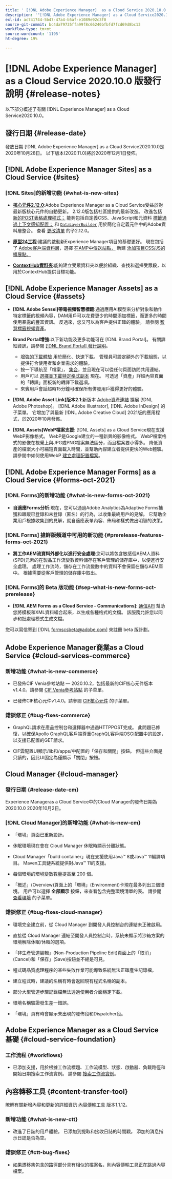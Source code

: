 ```yaml
---
title: ' [!DNL Adobe Experience Manager]  as a Cloud Service 2020.10.0 版發行說明。'
description: '"[!DNL Adobe Experience Manager] as a Cloud Service2020.10.0發行說明。」'
exl-id: ac741744-5b47-47a4-b5af-e1089e92c3f0
source-git-commit: bc4da79735ffa99f8c66240bfbfd7fcd69d8bc13
workflow-type: tm+mt
source-wordcount: '1195'
ht-degree: 19%

---
```


# [!DNL Adobe Experience Manager] as a Cloud Service 2020.10.0 版發行說明  {#release-notes}

以下部分概述了有關 [!DNL Experience Manager] as a Cloud Service2020.10.0。

## 發行日期 {#release-date}

發放日期 [!DNL Adobe Experience Manager] as a Cloud Service2020.10.0是2020年10月28日。
以下版本(2020.11.0)將於2020年12月1日發佈。

## [!DNL Adobe Experience Manager Sites] as a Cloud Service {#sites}

### [!DNL Sites]的新增功能 {#what-is-new-sites}

* **[核心元件2.12.0](https://experienceleague.adobe.com/docs/experience-manager-core-components/using/introduction.html?lang=zh-Hant)**:Adobe Experience Manager as a Cloud Service受益於對最新版核心元件的自動更新。 2.12.0版包括社區提供的最新改進。 改進包括 [新的POST表格處理程式；](https://experienceleague.adobe.com/docs/experience-manager-core-components/using/components/forms/form-container.html#post-data) 能夠包括自定義CSS、JavaScript和元資料 [標籤通過上下文感知配置；](https://experienceleague.adobe.com/docs/experience-manager-core-components/using/developing/including-clientlibs.html#context-aware-loading) 和 [`DataLayerBuilder`](https://experienceleague.adobe.com/docs/experience-manager-core-components/using/developing/data-layer/integrations.html#enabling-custom-components) 用於簡化自定義元件中的Adobe資料層整合。 查看 [更改清單](https://github.com/adobe/aem-core-wcm-components/releases/tag/core.wcm.components.reactor-2.12.0) 的子2.12.0。

* **[原型24工程](https://experienceleague.adobe.com/docs/experience-manager-core-components/using/developing/archetype/overview.html)**:建議的啟動新Experience Manager項目的基礎更好。 現在包括了 [Adobe客戶端資料層](https://experienceleague.adobe.com/docs/experience-manager-core-components/using/developing/data-layer/overview.html)，選擇 [在AMP中傳送站點，](https://experienceleague.adobe.com/docs/experience-manager-core-components/using/developing/amp.html) 新建 [添加項目CSS/JS的擴展點。](https://experienceleague.adobe.com/docs/experience-manager-core-components/using/developing/including-clientlibs.html#context-aware-loading)

* **[ContextHub資料夾](/help/sites-cloud/authoring/personalization/contexthub-segmentation.md#organizing-segments)**:能夠建立受眾資料夾以便於組織、查找和選擇受眾段，以用於ContextHub提供目標功能。

## [!DNL Adobe Experience Manager Assets] as a Cloud Service {#assets}

* **[!DNL Adobe Sensei]帶電視頻智慧標籤**:通過應用AI模型來分析對象和動作特定標籤的視頻內容，DAM用戶可以花費更少的時間添加標籤，而更多的時間使用暴露的豐富資訊。 反過來，您又可以為客戶提供正確的體驗。 請參閱 [智慧標籤視頻資產](/help/assets/smart-tags-video-assets.md)。

* **Brand Portal增強**:以下新功能及更多功能可在 [!DNL Brand Portal]。 有關詳細資訊，請參閱 [[!DNL Brand Portal] 發行說明](https://experienceleague.adobe.com/docs/experience-manager-brand-portal/using/introduction/brand-portal-release-notes.html)。

   * [增強的下載體驗](https://experienceleague.adobe.com/docs/experience-manager-brand-portal/using/download/brand-portal-download-assets.html) 用於簡化、快速下載。 管理員可設定額外的下載組態，以提供符合使用者和企業需求的體驗。
   * 按一下導航至「檔案」， [集合](https://experienceleague.adobe.com/docs/experience-manager-brand-portal/using/share/brand-portal-share-collection.html)，並且現在可以從任何頁面訪問共用連結。
   * 用戶可以 [選擇並下載特定格式副本](https://experienceleague.adobe.com/docs/experience-manager-brand-portal/using/download/brand-portal-download-assets.html#download-assets-from-asset-details-page) 現在。 可透過「資產」詳細內容頁面的「轉譯」面板新的轉譯下載選項。
   * 來賓用戶會話超時15分鐘可確保所有併發用戶獲得更好的體驗。

* **[!DNL Adobe Asset Link]版本2.1**:新版本 [Adobe資產連結](https://helpx.adobe.com/tw/enterprise/using/manage-assets-using-adobe-asset-link.html) 擴展 [!DNL Adobe Photoshop]。 [!DNL Adobe Illustrator], [!DNL Adobe InDesign] 的子菜單。 它增加了與最新 [!DNL Adobe Creative Cloud] 2021版的應用程式，於2020年10月發佈。

* **[!DNL Assets]WebP檔案支援**: [!DNL Assets] as a Cloud Service現在支援WebP影像格式。 WebP是Google建立的一種新興的影像格式。 WebP檔案格式的影像在視覺上與JPG或PNG檔案無法區分，而且檔案要小得多。 降低資產的檔案大小可縮短頁面載入時間，並幫助內容建立者提供更快的Web體驗。 請參閱中如何使用WebP [建立處理配置檔案](/help/assets/asset-microservices-configure-and-use.md#create-standard-profile)。

## [!DNL Adobe Experience Manager Forms] as a Cloud Service {#forms-oct-2021}

### [!DNL Forms]的新增功能 {#what-is-new-forms-oct-2021}

* **自適應Forms分析**:現在，您可以通過Adobe Analytics為Adaptive Forms捕獲和跟蹤已登錄和未登錄（匿名）的行為，以收集最終用戶的見解。 它幫助企業用戶根據收集到的見解，就自適應表單內容、佈局和樣式做出明智的決策。

### [!DNL Forms] 搶鮮版頻道中可用的新功能 {#prerelease-features-forms-oct-2021}

* **將工作AEM流資料外部化以進行安全處理**:您可以將包含敏感個AEM人資料(SPD)元素的在製品工作流變數資料儲存在客戶管理的儲存庫中，以便進行安全處理。 處理工作流時，儲存在工作流變數中的資料不會保留在儲存AEM庫中。 根據需要從客戶管理的儲存庫中取出。

### [!DNL Forms]的 Beta 版功能 {#sep-what-is-new-forms-oct-prerelease}

* **[!DNL AEM Forms as a Cloud Service - Communications]**: [通信API](https://experienceleague.adobe.com/docs/experience-manager-forms-cloud-service/forms/aem-forms-cloud-service-communications.html) 幫助您將模板和XML資料組合起來，以生成各種格式的文檔。 該服務允許您以同步和批處理模式生成文檔。

您可以寫信寄到 [!DNL formscsbeta@adobe.com] 來註冊 beta 版計劃。

## Adobe Experience Manager商業as a Cloud Service {#cloud-services-commerce}

### 新增功能 {#what-is-new-commerce}

* 已發佈CIF Venia參考站點 — 2020.10.2，包括最新的CIF核心元件版本v1.4.0。請參閱 [CIF Venia參考站點](https://github.com/adobe/aem-cif-guides-venia/releases/tag/venia-2020.10.2) 的子菜單。

* 已發佈CIF核心元件v1.4.0。請參閱 [CIF核心元件](https://github.com/adobe/aem-core-cif-components/releases/tag/core-cif-components-reactor-1.4.0) 的子菜單。

### 錯誤修正 {#bug-fixes-commerce}

* GraphQL請求在產品控制台和選擇器中通過HTTPPOST完成。 此問題已修復，以確保Apollo GraphQL客戶端尊重GraphQL客戶端OSGi配置中的設定，以支援已配置的GET請求。

* CIF雲配置UI顯示/lib和/apps/中配置的「保存和關閉」按鈕。 但這些介面是只讀的，因此UI固定為僅顯示「關閉」按鈕。

## Cloud Manager {#cloud-manager}

### 發行日期 {#release-date-cm}

Experience Manageras a Cloud Service中的Cloud Manager的發佈日期為2020.10.0 2020年10月2日。

### [!DNL Cloud Manager]的新增功能 {#what-is-new-cm}

* 「環境」頁面已重新設計。

* 休眠環境現在會在 Cloud Manager 休眠時顯示分離狀態。

* Cloud Manager「build container」現在支援使用Java™ 8或Java™ 11編譯項目。 Maven工具鏈系統提供對Java™ 11的支援。

* 每個環境的環境變數數量提高至 200 個。

* 「概述」(Overview)頁面上的「環境」(Environment)卡現在最多列出三個環境。 用戶可以選擇 **全部顯示** 按鈕，來查看包含完整環境清單的表。
請參閱 [查看環境](/help/implementing/cloud-manager/manage-environments.md#viewing-environment) 的子菜單。

### 錯誤修正 {#bug-fixes-cloud-manager}

* 環境完全建立前，從 Cloud Manager 到開發人員控制台的連結未正確啟用。

* 直接從 Cloud Manager 連結至開發人員控制台時，系統未顯示將沙箱方案的環境解除休眠/休眠的選項。

* 「非生產管道編輯」(Non-Production Pipeline Edit)頁面上的「取消」(Cancel)和「保存」(Save)按鈕並不總是可見。

* 程式碼品質處理程序的某些失敗作業可能導致系統無法正確產生記錄檔。

* 建立程式時，建議的名稱有時會返回現有程式名稱的副本。

* 部分大型管道步驟記錄檔無法透過使用者介面穩定下載。

* 環境名稱驗證發生差一錯誤。

* 「環境」頁有時會顯示未出現的發佈段和Dispatcher段。

## Adobe Experience Manager as a Cloud Service 基礎 {#cloud-service-foundation}

### 工作流程 {#workflows}

* 已添加支援，用於根據工作流標題、工作流模型、狀態、啟動器、負載路徑和開始日期搜索工作流實例。 請參閱 [搜索工作流實例](https://experienceleague.adobe.com/docs/experience-manager-cloud-service/sites/administering/workflows-administering.html)。

## 內容轉移工具 {#content-transfer-tool}

瞭解有關新增內容和更新的詳細資訊 [內容傳輸工具](https://experienceleague.adobe.com/docs/experience-manager-cloud-service/moving/cloud-migration/content-transfer-tool/overview-content-transfer-tool.html) 版本1.1.12。

### 新增功能 {#what-is-new-ctt}

* 改進了日誌的用戶體驗。 已添加到提取和接收日誌的時間戳。 添加的消息指示日誌是否為空。

### 錯誤修正 {#ctt-bug-fixes}

* 如果遷移集包含的路徑部分具有相似的檔案名，則內容傳輸工具正在跳過內容檔案。
